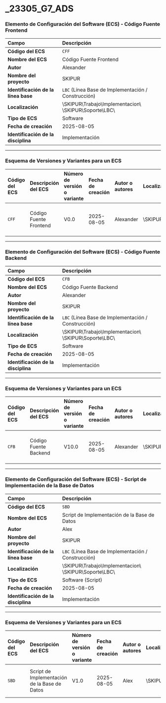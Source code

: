 # _23305_G7_ADS
### Elemento de Configuración del Software (ECS) - Código Fuente Frontend

| Campo | Descripción |
| :--- | :--- |
| **Código del ECS** | `CFF` |
| **Nombre del ECS** | Código Fuente Frontend |
| **Autor** | Alexander |
| **Nombre del proyecto** | SKIPUR |
| **Identificación de la línea base** | `LBC` (Línea Base de Implementación / Construcción) |
| **Localización** | \\SKIPUR\\Trabajo\\Implementacion\\<br>\\SKIPUR\\Soporte\\LBC\\ |
| **Tipo de ECS** | Software |
| **Fecha de creación** | 2025-08-05 |
| **Identificación de la disciplina** | Implementación |

---

### Esquema de Versiones y Variantes para un ECS

| Código del ECS | Descripción del ECS | Número de versión o variante | Fecha de creación | Autor o autores | Localización | Observación | Variante de requisitos de usuario | Variante de plataforma |
| :--- | :--- | :--- | :--- | :--- | :--- | :--- | :--- | :--- |
| `CFF` | Código Fuente Frontend | V0.0 | 2025-08-05 | Alexander | \\SKIPUR\\Trabajo\\Implementacion\\ | Versión inicial del código fuente del frontend. | N/A | N/A |


---
### Elemento de Configuración del Software (ECS) - Código Fuente Backend

| Campo | Descripción |
| :--- | :--- |
| **Código del ECS** | `CFB` |
| **Nombre del ECS** | Código Fuente Backend |
| **Autor** | Alexander |
| **Nombre del proyecto** | SKIPUR |
| **Identificación de la línea base** | `LBC` (Línea Base de Implementación / Construcción) |
| **Localización** | \\SKIPUR\\Trabajo\\Implementacion\\<br>\\SKIPUR\\Soporte\\LBC\\ |
| **Tipo de ECS** | Software |
| **Fecha de creación** | 2025-08-05 |
| **Identificación de la disciplina** | Implementación |

---

### Esquema de Versiones y Variantes para un ECS

| Código del ECS | Descripción del ECS | Número de versión o variante | Fecha de creación | Autor o autores | Localización | Observación | Variante de requisitos de usuario | Variante de plataforma |
| :--- | :--- | :--- | :--- | :--- | :--- | :--- | :--- | :--- |
| `CFB` | Código Fuente Backend | V10.0 | 2025-08-05 | Alexander | \\SKIPUR\\Trabajo\\Implementacion\\ | Décima versión del código fuente del backend. | N/A | N/A |



-----


### Elemento de Configuración del Software (ECS) - Script de Implementación de la Base de Datos

| Campo | Descripción |
| :--- | :--- |
| **Código del ECS** | `SBD` |
| **Nombre del ECS** | Script de Implementación de la Base de Datos |
| **Autor** | Alex |
| **Nombre del proyecto** | SKIPUR |
| **Identificación de la línea base** | `LBC` (Línea Base de Implementación / Construcción) |
| **Localización** | \\SKIPUR\\Trabajo\\Implementacion\\<br>\\SKIPUR\\Soporte\\LBC\\ |
| **Tipo de ECS** | Software (Script) |
| **Fecha de creación** | 2025-08-05 |
| **Identificación de la disciplina** | Implementación |

---

### Esquema de Versiones y Variantes para un ECS

| Código del ECS | Descripción del ECS | Número de versión o variante | Fecha de creación | Autor o autores | Localización | Observación | Variante de requisitos de usuario | Variante de plataforma |
| :--- | :--- | :--- | :--- | :--- | :--- | :--- | :--- | :--- |
| `SBD` | Script de Implementación de la Base de Datos | V1.0 | 2025-08-05 | Alex | \\SKIPUR\\Trabajo\\Implementacion\\ | Primera versión del script de la base de datos. | N/A | N/A |